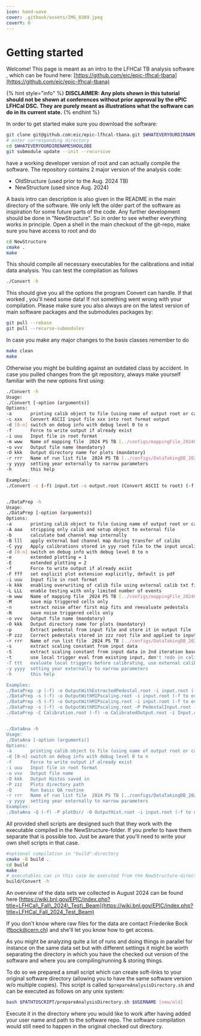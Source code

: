 ```yaml
---
icon: hand-wave
cover: .gitbook/assets/IMG_0309.jpeg
coverY: 0
---
```


# Getting started

Welcome! This page is meant as an intro to the LFHCal TB analysis software , which can be found here: [https://github.com/eic/epic-lfhcal-tbana](https://github.com/eic/epic-lfhcal-tbana)

{% hint style="info" %}
**DISCLAIMER: Any plots shown in this tutorial should not be shown at conferences without prior approval by the ePIC LFHCal DSC. They are purely meant as illustrations what the software can do in its current state.**
{% endhint %}

In order to get started make sure you download the software:&#x20;

```sh
git clone git@github.com:eic/epic-lfhcal-tbana.git $WHATEVERYOURDIRNAMESHOULDBE
# enter corresponding directory
cd $WHATEVERYOURDIRENAMESHOULDBE
git submodule update --init --recursive
```

have a working developer version of root and can actually compile the software. The repository contains 2 major version of the analysis code:

* OldStructure (used prior to the Aug. 2024 TB)
* NewStructure (used since Aug. 2024)

A basis intro can description is also given in the README in the main directory of the software. We only left the older part of the software as inspiration for some future parts of the code. Any further development should be done in "NewStructure". So in order to see whether everything works in principle. Open a shell in the main checkout of the git-repo, make sure you have access to root and do

```sh
cd NewStructure
cmake .
make
```

This should compile all necessary executables for the calibrations and initial data analysis. You can test the compilation as follows&#x20;

```sh
./Convert -h
```

This should give you all the options the program Convert can handle. If that worked , you'll need some data! If not something went wrong with your compilation. Please make sure you also always are on the latest version of main software packages and the submodules packages by:

```sh
git pull --rebase
git pull --recurse-submodules
```

In case you make any major changes to the basis classes remember to do&#x20;

```sh
make clean
make 
```

Otherwise you might be building against an outdated class by accident. In case you pulled changes from the git repository, always make yourself familiar with the new options first using:

```sh
./Convert -h
Usage:
./Convert [-option (arguments)]
Options:
-a       printing calib object to file (using name of output root or calib root file ending in txt)
-c xxx   Convert ASCII input file xxx into root format output
-d [0-n] switch on debug info with debug level 0 to n
-f       Force to write output if already exist
-i uuu   Input file in root format
-m www   Name of mapping file  2024 PS TB [../configs/mappingFile_202409_CAEN.txt] 
-o vvv   Output file name (mandatory)
-O kkk   Output directory name for plots (mandatory)
-r rrr   Name of run list file  2024 PS TB [../configs/DataTakingDB_202409_CAEN.csv] 
-y yyyy  setting year externally to narrow parameters
-h       this help

Examples:
./Convert -c (-f) input.txt -o output.root (Convert ASCII to root) (-f to overwrite existing output)


./DataPrep -h
Usage:
./DataPrep [-option (arguments)]
Options:
-a       printing calib object to file (using name of output root or calib root file ending in txt)
-A aaa   stripping only calib and setup object to external file
-b       calculate bad channel map internally
-B lll   apply external bad channel map during transfer of calibs
-C yyy   Apply calibrations stored in yyy root file to the input uncalibrated file
-d [0-n] switch on debug info with debug level 0 to n
-e       extended plotting = 1
-E       extended plotting = 2
-f       Force to write output if already exist
-F fff   set explicit plot extension explicitly, default is pdf 
-i uuu   Input file in root format
-k kkk   enabling overwriting of calib file using external calib txt file
-L LLL   enable testing with only limited number of events
-m www   Name of mapping file  2024 PS TB [../configs/mappingFile_202409_CAEN.txt] 
-M       save mip triggered cells only
-n       extract noise after first mip fits and reevaluate pedestals
-N       save noise triggered cells only
-o vvv   Output file name (mandatory)
-O kkk   Output directory name for plots (mandatory)
-p       Extract pedestal from input file and store it in output file
-P zzz   Correct pedestals stored in zzz root file and applied to input file
-r rrr   Name of run list file  2024 PS TB [../configs/DataTakingDB_202409_CAEN.csv] 
-s       extract scaling constant from input data
-S       extract scaling constant from input data in 2nd iteration based on pretriggered data
-t       use local trigger eval from existing input, don't redo in calibrate
-T ttt   evaluate local triggers before calibrating, use external calib file ttt
-y yyyy  setting year externally to narrow parameters
-h       this help

Examples:
./DataPrep -p (-f) -o OutputWithExtractedPedestal.root -i input.root (-f to overwrite existing output)
./DataPrep -s (-f) -o OutputWithMIPscaling.root -i input.root (-f to overwrite existing output)
./DataPrep -S (-f) -o OutputWithMIPscaling.root -i input.root (-f to overwrite existing output)
./DataPrep -s (-f) -o OutputWithMIPscaling.root -P PedestalInput.root -i RawInput.root (-f to overwrite existing output)
./DataPrep -C Calibration.root (-f) -o CalibratedOutput.root -i Input.root (-f to overwrite existing output)


./DataAna -h
Usage:
./DataAna [-option (arguments)]
Options:
-a       printing calib object to file (using name of output root or calib root file ending in txt)
-d [0-n] switch on debug info with debug level 0 to n
-f       Force to write output if already exist
-i uuu   Input file in root format
-o vvv   Output file name 
-O kkk   Output Histos saved in
-P zzz   Plots directory path
-Q       Run basic QA routine
-r rrr   Name of run list file  2024 PS TB [../configs/DataTakingDB_202409_CAEN.csv] 
-y yyyy  setting year externally to narrow parameters
Examples:
./DataAna -Q (-f) -P plotDir/ -O OutputHist.root -i input.root (-f to overwrite existing output)

```

All provided shell scripts are designed such that they work with the executable compiled in the NewStructure-folder. If you prefer to have them separate that is possible too. Just be aware that you'll need to write your own shell scripts in that case.

```sh
#optional compilation in "build"-directory
cmake -B build .
cd build
make
# executables can in this case be executed from the NewStructure-directory i.e. like
build/Convert -h 

```

An overview of the data sets we collected in August 2024 can be found here [https://wiki.bnl.gov/EPIC/index.php?title=LFHCal\_Fall\_2024\_Test\_Beam](https://wiki.bnl.gov/EPIC/index.php?title=LFHCal_Fall_2024_Test_Beam)

If you don't know where raw files for the data are contact Friederike Bock (fbock@cern.ch) and she'll let you know how to get access.&#x20;

As you might be analyzing quite a lot of runs and doing things in parallel for instance on the same data set but with different settings it might be worth separating the directory in which you have the checked out version of the software and where you are compiling/running & storing things.&#x20;

To do so we prepared a small script which can create soft-links to your original software directory (allowing you to have the same software version w/o multiple copies). This script is called `$prepareAnalysisDirectory.sh` and can be executed as follows on any unix system:

```sh
bash $PATHTOSCRIPT/prepareAnalysisDirectory.sh $USERNAME [new/old]
```

Execute it in the directory where you would like to work after having added your user name and path to the software repo. The software compilation would still need to happen in the original checked out directory.&#x20;
